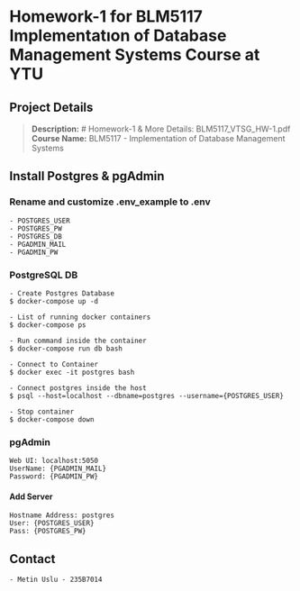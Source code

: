 # Homework-1 for BLM5117 Implementatıon of Database Management Systems Course at YTU

## Project Details
> **Description:** # Homework-1 & More Details: BLM5117_VTSG_HW-1.pdf  
> **Course Name:** BLM5117 - Implementation of Database Management Systems

## Install Postgres & pgAdmin 

### Rename and customize .env_example to .env
    - POSTGRES_USER
    - POSTGRES_PW
    - POSTGRES_DB
    - PGADMIN_MAIL
    - PGADMIN_PW

### PostgreSQL DB  
    - Create Postgres Database
    $ docker-compose up -d

    - List of running docker containers
    $ docker-compose ps

    - Run command inside the container
    $ docker-compose run db bash

    - Connect to Container
    $ docker exec -it postgres bash    

    - Connect postgres inside the host
    $ psql --host=localhost --dbname=postgres --username={POSTGRES_USER}

    - Stop container
    $ docker-compose down

### pgAdmin
    Web UI: localhost:5050  
    UserName: {PGADMIN_MAIL}  
    Password: {PGADMIN_PW}  

#### Add Server
    Hostname Address: postgres
    User: {POSTGRES_USER}
    Pass: {POSTGRES_PW}

## Contact
    - Metin Uslu - 235B7014